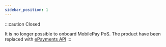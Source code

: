 ```yaml
---
sidebar_position: 1
---
```


:::caution Closed

It is no longer possible to onboard MobilePay PoS. The product have been replaced with [ePayments API](https://developer.vippsmobilepay.com/docs/APIs/epayment-api/)
:::
